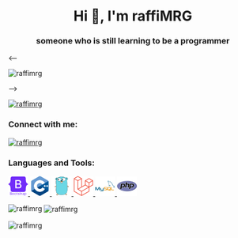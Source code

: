   <h1 align="center">Hi 👋, I'm raffiMRG</h1>
<h3 align="center">someone who is still learning to be a programmer</h3>

<-- <p align="left"> <img src="https://komarev.com/ghpvc/?username=raffimrg&label=Profile%20views&color=0e75b6&style=flat" alt="raffimrg" /> </p> -->

<p align="left"> <a href="https://github.com/raffiMRG"><img src="https://github-profile-trophy.vercel.app/?username=raffimrg" alt="raffimrg" /></a> </p>

<h3 align="left">Connect with me:</h3>
<p align="left">
<a href="https://linkedin.com/in/raffimrg" target="blank"><img align="center" src="https://raw.githubusercontent.com/rahuldkjain/github-profile-readme-generator/master/src/images/icons/Social/linked-in-alt.svg" alt="raffimrg" height="30" width="40" /></a>
</p>

<h3 align="left">Languages and Tools:</h3>
<p align="left"> 
  <a href="https://getbootstrap.com" target="_blank" rel="noreferrer"> 
    <img src="https://raw.githubusercontent.com/devicons/devicon/master/icons/bootstrap/bootstrap-plain-wordmark.svg" alt="bootstrap" width="40" height="40"/> 
  </a> 
  <a href="https://www.w3schools.com/cpp/" target="_blank" rel="noreferrer"> 
    <img src="https://raw.githubusercontent.com/devicons/devicon/master/icons/cplusplus/cplusplus-original.svg" alt="cplusplus" width="40" height="40"/> 
  </a> 
  <a href="https://golang.org" target="_blank" rel="noreferrer"> 
    <img src="https://raw.githubusercontent.com/devicons/devicon/master/icons/go/go-original.svg" alt="go" width="40" height="40"/> 
  </a> 
  <a href="https://laravel.com/" target="_blank" rel="noreferrer"> 
    <img src="https://raw.githubusercontent.com/devicons/devicon/master/icons/laravel/laravel-original.svg" alt="laravel" width="40" height="40"/> 
  </a> 
  <a href="https://www.mysql.com/" target="_blank" rel="noreferrer"> 
    <img src="https://raw.githubusercontent.com/devicons/devicon/master/icons/mysql/mysql-original-wordmark.svg" alt="mysql" width="40" height="40"/> 
  </a> 
  <a href="https://www.php.net" target="_blank" rel="noreferrer"> 
    <img src="https://raw.githubusercontent.com/devicons/devicon/master/icons/php/php-original.svg" alt="php" width="40" height="40"/> 
  </a> 
</p>

<p><img align="left" src="https://github-readme-stats.vercel.app/api/top-langs?username=raffimrg&show_icons=true&locale=en&layout=compact" alt="raffimrg" /></p>

<p>&nbsp;<img align="center" src="https://github-readme-stats.vercel.app/api?username=raffimrg&show_icons=true&locale=en" alt="raffimrg" /></p>

<p><img align="center" src="https://github-readme-streak-stats.herokuapp.com/?user=raffimrg&" alt="raffimrg" /></p>
